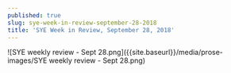 ```yaml
---
published: true
slug: sye-week-in-review-september-28-2018
title: 'SYE Week in Review, September 28, 2018'
---
```

![SYE weekly review - Sept 28.png]({{site.baseurl}}/media/prose-images/SYE weekly review - Sept 28.png)

